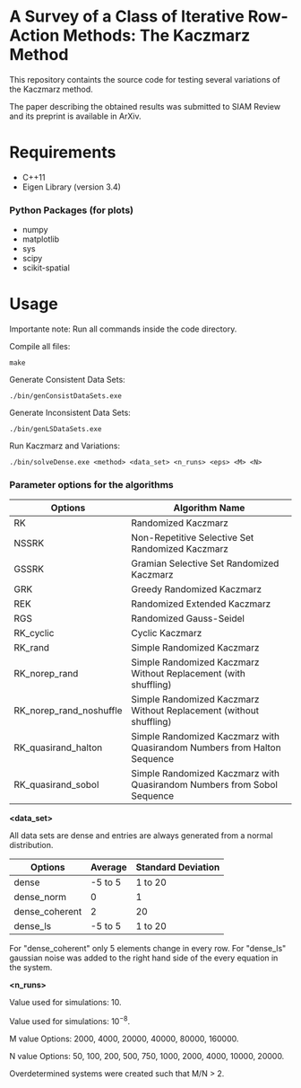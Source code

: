 # A Survey of a Class of Iterative Row-Action Methods: The Kaczmarz Method

This repository containts the source code for testing several variations of the Kaczmarz method.

The paper describing the obtained results was submitted to SIAM Review and its preprint is available in ArXiv.

# Requirements

* C++11
* Eigen Library (version 3.4)

### Python Packages (for plots)

* numpy
* matplotlib
* sys
* scipy
* scikit-spatial

# Usage

Importante note: Run all commands inside the code directory.

Compile all files:

```
make
```

Generate Consistent Data Sets:

```
./bin/genConsistDataSets.exe
```

Generate Inconsistent Data Sets:

```
./bin/genLSDataSets.exe
```

Run Kaczmarz and Variations:

```
./bin/solveDense.exe <method> <data_set> <n_runs> <eps> <M> <N>
```

### Parameter options for the algorithms

__<method>__

Options  | Algorithm Name
------------- | -------------
RK  | Randomized Kaczmarz
NSSRK  | Non-Repetitive Selective Set Randomized Kaczmarz
GSSRK  | Gramian Selective Set Randomized Kaczmarz
GRK  | Greedy Randomized Kaczmarz
REK  | Randomized Extended Kaczmarz
RGS  | Randomized Gauss-Seidel
RK_cyclic  | Cyclic Kaczmarz
RK_rand  | Simple Randomized Kaczmarz
RK_norep_rand  | Simple Randomized Kaczmarz Without Replacement (with shuffling)
RK_norep_rand_noshuffle  | Simple Randomized Kaczmarz Without Replacement (without shuffling)
RK_quasirand_halton  | Simple Randomized Kaczmarz with Quasirandom Numbers from Halton Sequence
RK_quasirand_sobol  | Simple Randomized Kaczmarz with Quasirandom Numbers from Sobol Sequence

__<data_set>__

All data sets are dense and entries are always generated from a normal distribution.

Options  | Average | Standard Deviation
------------- | ------------- | -------------
dense  | -5 to 5 | 1 to 20
dense_norm  | 0 | 1
dense_coherent  | 2 | 20
dense_ls  | -5 to 5 | 1 to 20

For "dense_coherent" only 5 elements change in every row.
For "dense_ls" gaussian noise was added to the right hand side of the every equation in the system.

__<n_runs>__

Value used for simulations: 10.

__<eps>__

Value used for simulations: $10^{-8}$.

__<M>__

M value Options: 2000, 4000, 20000, 40000, 80000, 160000.

__<N>__

N value Options: 50, 100, 200, 500, 750, 1000, 2000, 4000, 10000, 20000.

Overdetermined systems were created such that M/N > 2.
